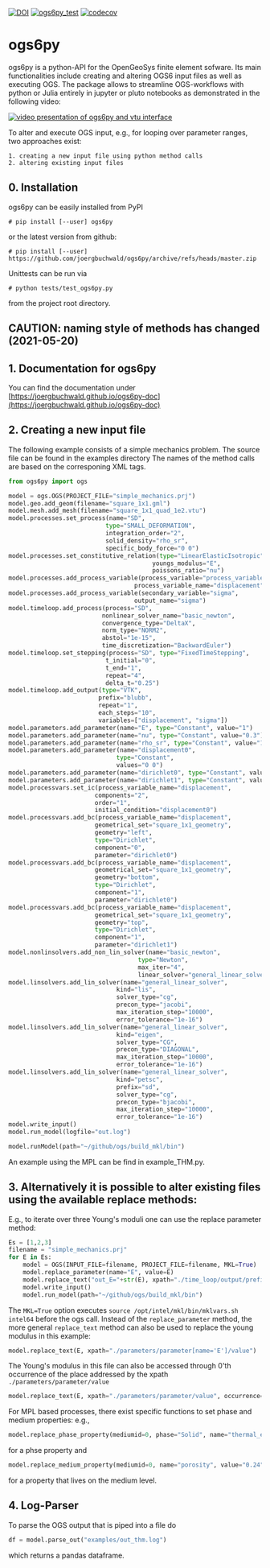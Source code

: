 [![DOI](https://zenodo.org/badge/179541372.svg)](https://zenodo.org/badge/latestdoi/179541372) [![ogs6py_test](https://github.com/joergbuchwald/ogs6py/actions/workflows/python-package.yml/badge.svg)](https://github.com/joergbuchwald/ogs6py/actions/workflows/python-package.yml) [![codecov](https://codecov.io/gh/joergbuchwald/ogs6py/branch/master/graph/badge.svg?token=LWID703VDU)](https://codecov.io/gh/joergbuchwald/ogs6py)

# ogs6py

ogs6py is a python-API for the OpenGeoSys finite element sofware.
Its main functionalities include creating and altering OGS6 input files as well as executing OGS.
The package allows to streamline OGS-workflows with python or Julia entirely in jupyter or pluto notebooks as demonstrated in the following video:

[![video presentation of ogs6py and vtu interface](https://img.youtube.com/vi/eihNKjK-I-s/0.jpg)](https://www.youtube.com/watch?v=eihNKjK-I-s)


To alter and execute OGS input, e.g., for looping over parameter ranges, two approaches exist:

    1. creating a new input file using python method calls
    2. altering existing input files

## 0. Installation


ogs6py can be easily installed from PyPI

```shell
# pip install [--user] ogs6py
```

or the latest version from github:

```shell
# pip install [--user] https://github.com/joergbuchwald/ogs6py/archive/refs/heads/master.zip
```

Unittests can be run via

```shell
# python tests/test_ogs6py.py
```
from the project root directory.

## CAUTION: naming style of methods has changed (2021-05-20)

## 1. Documentation for ogs6py

You can find the documentation under [https://joergbuchwald.github.io/ogs6py-doc](https://joergbuchwald.github.io/ogs6py-doc)


## 2. Creating a new input file
 
The following example consists of a simple mechanics problem. The source file can be found in the examples directory The names of the method calls are based on the corresponing XML tags.


```python
from ogs6py import ogs

model = ogs.OGS(PROJECT_FILE="simple_mechanics.prj")
model.geo.add_geom(filename="square_1x1.gml")
model.mesh.add_mesh(filename="square_1x1_quad_1e2.vtu")
model.processes.set_process(name="SD",
                           type="SMALL_DEFORMATION",
                           integration_order="2",
                           solid_density="rho_sr",
                           specific_body_force="0 0")
model.processes.set_constitutive_relation(type="LinearElasticIsotropic",
                                        youngs_modulus="E",
                                        poissons_ratio="nu")
model.processes.add_process_variable(process_variable="process_variable",
                                   process_variable_name="displacement")
model.processes.add_process_variable(secondary_variable="sigma",
                                   output_name="sigma")
model.timeloop.add_process(process="SD",
                          nonlinear_solver_name="basic_newton",
                          convergence_type="DeltaX",
                          norm_type="NORM2",
                          abstol="1e-15",
                          time_discretization="BackwardEuler")
model.timeloop.set_stepping(process="SD", type="FixedTimeStepping",
                           t_initial="0",
                           t_end="1",
                           repeat="4",
                           delta_t="0.25")
model.timeloop.add_output(type="VTK",
                         prefix="blubb",
                         repeat="1",
                         each_steps="10",
                         variables=["displacement", "sigma"])
model.parameters.add_parameter(name="E", type="Constant", value="1")
model.parameters.add_parameter(name="nu", type="Constant", value="0.3")
model.parameters.add_parameter(name="rho_sr", type="Constant", value="1")
model.parameters.add_parameter(name="displacement0",
                              type="Constant",
                              values="0 0")
model.parameters.add_parameter(name="dirichlet0", type="Constant", value="0")
model.parameters.add_parameter(name="dirichlet1", type="Constant", value="0.05")
model.processvars.set_ic(process_variable_name="displacement",
                        components="2",
                        order="1",
                        initial_condition="displacement0")
model.processvars.add_bc(process_variable_name="displacement",
                        geometrical_set="square_1x1_geometry",
                        geometry="left",
                        type="Dirichlet",
                        component="0",
                        parameter="dirichlet0")
model.processvars.add_bc(process_variable_name="displacement",
                        geometrical_set="square_1x1_geometry",
                        geometry="bottom",
                        type="Dirichlet",
                        component="1",
                        parameter="dirichlet0")
model.processvars.add_bc(process_variable_name="displacement",
                        geometrical_set="square_1x1_geometry",
                        geometry="top",
                        type="Dirichlet",
                        component="1",
                        parameter="dirichlet1")
model.nonlinsolvers.add_non_lin_solver(name="basic_newton",
                                    type="Newton",
                                    max_iter="4",
                                    linear_solver="general_linear_solver")
model.linsolvers.add_lin_solver(name="general_linear_solver",
                              kind="lis",
                              solver_type="cg",
                              precon_type="jacobi",
                              max_iteration_step="10000",
                              error_tolerance="1e-16")
model.linsolvers.add_lin_solver(name="general_linear_solver",
                              kind="eigen",
                              solver_type="CG",
                              precon_type="DIAGONAL",
                              max_iteration_step="10000",
                              error_tolerance="1e-16")
model.linsolvers.add_lin_solver(name="general_linear_solver",
                              kind="petsc",
                              prefix="sd",
                              solver_type="cg",
                              precon_type="bjacobi",
                              max_iteration_step="10000",
                              error_tolerance="1e-16")
model.write_input()
model.run_model(logfile="out.log")
```


```python
model.runModel(path="~/github/ogs/build_mkl/bin")
```

An example using the MPL can be find in example_THM.py.

## 3. Alternatively it is possible to alter existing files using the available replace methods:

E.g., to iterate over three Young's moduli one can use the replace parameter method:


```python
Es = [1,2,3]
filename = "simple_mechanics.prj"
for E in Es:
    model = OGS(INPUT_FILE=filename, PROJECT_FILE=filename, MKL=True)
    model.replace_parameter(name="E", value=E)
    model.replace_text("out_E="+str(E), xpath="./time_loop/output/prefix")
    model.write_input()
    model.run_model(path="~/github/ogs/build_mkl/bin")
```

The `MKL=True` option executes `source /opt/intel/mkl/bin/mklvars.sh intel64` before the ogs call.
Instead of the `replace_parameter` method, the more general `replace_text` method can also be used to replace the young modulus in this example:


```python
model.replace_text(E, xpath="./parameters/parameter[name='E']/value")
```

The Young's modulus in this file can also be accessed through 0'th occurrence of the place addressed by the xpath `./parameters/parameter/value`


```python
model.replace_text(E, xpath="./parameters/parameter/value", occurrence=0)
```

For MPL based processes, there exist specific functions to set phase and medium properties: e.g.,


```python
model.replace_phase_property(mediumid=0, phase="Solid", name="thermal_expansivity", value="42")
```

for a phse property and


```python
model.replace_medium_property(mediumid=0, name="porosity", value="0.24")
```

for a property that lives on the medium level.

## 4. Log-Parser
To parse the OGS output that is piped into a file do


```python
df = model.parse_out("examples/out_thm.log")
```

which returns a pandas dataframe.

